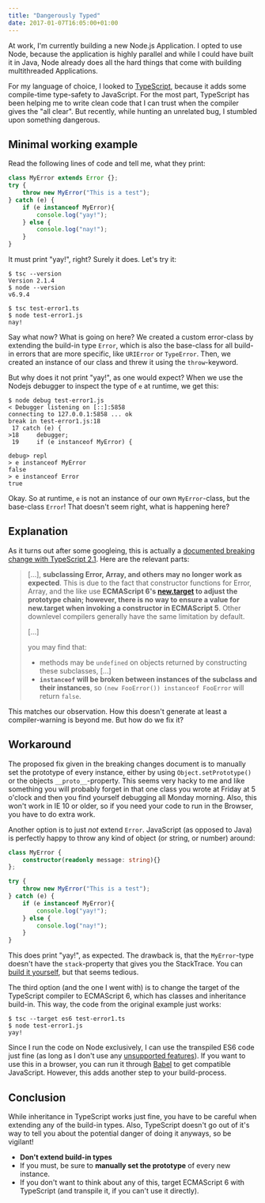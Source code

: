 ```yaml
---
title: "Dangerously Typed"
date: 2017-01-07T16:05:00+01:00
---
```


At work, I'm currently building a new Node.js Application. I opted to use Node, because the application is highly parallel and while I could have built it in Java, Node already does all the hard things that come with building multithreaded Applications.

For my language of choice, I looked to [TypeScript](https://www.typescriptlang.org/), because it adds some compile-time type-safety to JavaScript. For the most part, TypeScript has been helping me to write clean code that I can trust when the compiler gives the "all clear". But recently, while hunting an unrelated bug, I stumbled upon something dangerous.

<!--more-->

## Minimal working example

Read the following lines of code and tell me, what they print:

```typescript
class MyError extends Error {};
try {
    throw new MyError("This is a test");
} catch (e) {
    if (e instanceof MyError){
        console.log("yay!");
    } else {
        console.log("nay!");
    }
}
```

It must print "yay!", right? Surely it does. Let's try it:

    $ tsc --version
    Version 2.1.4
    $ node --version
    v6.9.4

    $ tsc test-error1.ts
    $ node test-error1.js
    nay!

Say what now? What is going on here? We created a custom error-class by extending the build-in type `Error`, which is also the base-class for all build-in errors that are more specific, like `URIError` or `TypeError`. Then, we created an instance of our class and threw it using the `throw`-keyword.

But why does it not print "yay!", as one would expect? When we use the Nodejs debugger to inspect the type of `e` at runtime, we get this:

    $ node debug test-error1.js
    < Debugger listening on [::]:5858
    connecting to 127.0.0.1:5858 ... ok
    break in test-error1.js:18
     17 catch (e) {
    >18     debugger;
     19     if (e instanceof MyError) {

    debug> repl
    > e instanceof MyError
    false
    > e instanceof Error
    true

Okay. So at runtime, `e` is not an instance of our own `MyError`-class, but the base-class `Error`! That doesn't seem right, what is happening here?

## Explanation

As it turns out after some googleing, this is actually a [documented breaking change with TypeScript 2.1](https://github.com/Microsoft/TypeScript/wiki/Breaking-Changes#extending-built-ins-like-error-array-and-map-may-no-longer-work). Here are the relevant parts:

> [...], **subclassing Error, Array, and others may no longer work as expected**. This is due to the fact that constructor functions for Error, Array, and the like use **ECMAScript 6's [new.target](https://developer.mozilla.org/en-US/docs/Web/JavaScript/Reference/Operators/new.target) to adjust the prototype chain; however, there is no way to ensure a value for new.target when invoking a constructor in ECMAScript 5**. Other downlevel compilers generally have the same limitation by default.
>
> [...]
>
> you may find that:
>
> * methods may be `undefined` on objects returned by constructing these subclasses, [...]
> * **`instanceof` will be broken between instances of the subclass and their instances**, so `(new FooError()) instanceof FooError` will return `false`.

This matches our observation. How this doesn't generate at least a compiler-warning is beyond me. But how do we fix it?

## Workaround

The proposed fix given in the breaking changes document is to manually set the prototype of every instance, either by using `Object.setPrototype()` or the objects `__proto__`-property. This seems very hacky to me and like something you will probably forget in that one class you wrote at Friday at 5 o'clock and then you find yourself debugging all Monday morning. Also, this won't work in IE 10 or older, so if you need your code to run in the Browser, you have to do extra work.

Another option is to just *not* extend `Error`. JavaScript (as opposed to Java) is perfectly happy to throw any kind of object (or string, or number) around:

```typescript
class MyError {
    constructor(readonly message: string){}
};

try {
    throw new MyError("This is a test");
} catch (e) {
    if (e instanceof MyError){
        console.log("yay!");
    } else {
        console.log("nay!");
    }
}
```

This does print "yay!", as expected. The drawback is, that the `MyError`-type doesn't have the `stack`-property that gives you the StackTrace. You can [build it yourself](http://stackoverflow.com/a/635852/717341), but that seems tedious.

The third option (and the one I went with) is to change the target of the TypeScript compiler to ECMAScript 6, which has classes and inheritance build-in. This way, the code from the original example just works:

    $ tsc --target es6 test-error1.ts
    $ node test-error1.js
    yay!

Since I run the code on Node exclusively, I can use the transpiled ES6 code just fine (as long as I don't use any [unsupported features](http://node.green/)). If you want to use this in a browser, you can run it through [Babel](https://babeljs.io/) to get compatible JavaScript. However, this adds another step to your build-process.

## Conclusion

While inheritance in TypeScript works just fine, you have to be careful when extending any of the build-in types. Also, TypeScript doesn't go out of it's way to tell you about the potential danger of doing it anyways, so be vigilant!

* **Don't extend build-in types**
* If you must, be sure to **manually set the prototype** of every new instance.
* If you don't want to think about any of this, target ECMAScript 6 with TypeScript (and transpile it, if you can't use it directly).
